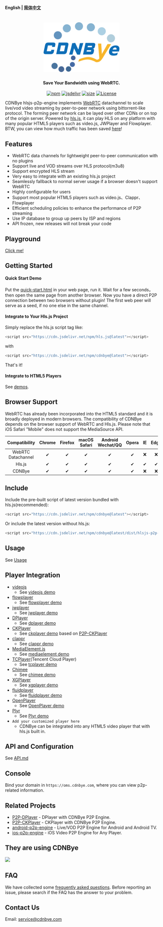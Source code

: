**English | [简体中文](Readme_zh.md)**

<h1 align="center"><a href="" target="_blank" rel="noopener noreferrer"><img width="250" src="figs/cdnbye.png" alt="cdnbye logo"></a></h1>
<h4 align="center">Save Your Bandwidth using WebRTC.</h4>
<p align="center">
  <a href="https://www.npmjs.com/package/cdnbye"><img src="https://img.shields.io/npm/v/cdnbye.svg?style=flat" alt="npm"></a>
  <a href="https://www.jsdelivr.com/package/npm/cdnbye"><img src="https://data.jsdelivr.com/v1/package/npm/cdnbye/badge" alt="jsdelivr"></a>
  <a href="https://github.com/cdnbye/hlsjs-p2p-engine/tree/master/dist"><img src="https://badge-size.herokuapp.com/cdnbye/hlsjs-p2p-engine/master/dist/hlsjs-p2p-engine.min.js?compression=gzip&style=flat-square" alt="size"></a>
  <a href="https://www.jsdelivr.com/package/npm/cdnbye"><img src="https://img.shields.io/badge/license-MIT-blue.svg" alt="License"></a>
</p>


CDNBye hlsjs-p2p-engine implements [WebRTC](https://en.wikipedia.org/wiki/WebRTC) datachannel to scale live/vod video streaming by peer-to-peer network using bittorrent-like protocol. The forming peer network can be layed over other CDNs or on top of the origin server. Powered by [hls.js](https://github.com/video-dev/hls.js), it can play HLS on any platform with many popular HTML5 players such as video.js, JWPlayer and Flowplayer. BTW, you can view how much traffic has been saved [here](https://oms.cdnbye.com)!
## Features
- WebRTC data channels for lightweight peer-to-peer communication with no plugins
- Support live and VOD streams over HLS protocol(m3u8)
- Support encrypted HLS stream
- Very easy to  integrate with an existing hls.js project
- Seamlessly fallback to normal server usage if a browser doesn't support WebRTC
- Highly configurable for users
- Support most popular HTML5 players such as video.js、Clappr、Flowplayer
- Efficient scheduling policies to enhance the performance of P2P streaming
- Use IP database to group up peers by ISP and regions
- API frozen, new releases will not break your code

## Playground
[Click me!](https://demo.cdnbye.com/)

## Getting Started
#### Quick Start Demo
Put the [quick-start.html](demo/quick-start.html) in your web page, run it. Wait for a few seconds，then open the same page from another browser. Now you have a direct P2P connection between two browsers without plugin!
The first web peer will serve as a seed, if no one else in the same channel.
#### Integrate to Your Hls.js Project
Simply replace the hls.js script tag like:
 ```javascript
<script src="https://cdn.jsdelivr.net/npm/hls.js@latest"></script>
```
with 
 ```javascript
<script src="https://cdn.jsdelivr.net/npm/cdnbye@latest"></script>
```
That's it!
#### Integrate to HTML5 Players
See [demos](https://github.com/cdnbye/hlsjs-p2p-engine#player-integration).

## Browser Support
WebRTC has already been incorporated into the HTML5 standard and it is broadly deployed in modern browsers. The compatibility of CDNBye depends on the browser support of WebRTC and Hls.js. Please note that iOS Safari "Mobile" does not support the MediaSource API.

 Compatibility|Chrome | Firefox | macOS Safari| Android Wechat/QQ | Opera | IE | Edge| iOS Safari | 
:-: | :-: | :-: | :-: | :-: | :-: | :-:| :-:| :-:
WebRTC Datachannel | ✔ | ✔ | ✔ | ✔ | ✔ | ❌ | ❌ | ✔ |
Hls.js | ✔ | ✔ | ✔ | ✔ | ✔ | ✔ | ✔ | ❌ |
CDNBye | ✔ | ✔ | ✔ | ✔ | ✔ | ❌ | ❌ | ❌ |

## Include
Include the pre-built script of latest version bundled with hls.js(recommended): 
```javascript
<script src="https://cdn.jsdelivr.net/npm/cdnbye@latest"></script>
```
Or include the latest version without hls.js:
```javascript
<script src="https://cdn.jsdelivr.net/npm/cdnbye@latest/dist/hlsjs-p2p-engine.min.js"></script>
```

## Usage
See [Usage](http://docs.cdnbye.com/#/en/web/usage?id=usage)

## Player Integration
- [videojs](http://videojs.com/)
    - See [videojs demo](https://docs.cdnbye.com/#/en/web/players?id=videojs)
- [flowplayer](https://flowplayer.com/)
    - See [flowplayer demo](https://docs.cdnbye.com/#/en/web/players?id=flowplayer)
- [jwplayer](https://www.jwplayer.com/)
    - See [jwplayer demo](https://docs.cdnbye.com/#/en/web/players?id=jwplayer)
- [DPlayer](https://github.com/MoePlayer/DPlayer)
    - See [dplayer demo](https://docs.cdnbye.com/#/en/web/players?id=dplayer)
- [CKPlayer](http://www.ckplayer.com/)
    - See [ckplayer demo](https://docs.cdnbye.com/#/en/web/players?id=ckplayer) based on [P2P-CKPlayer](https://github.com/cdnbye/P2P-CKPlayer)
- [clappr](https://github.com/clappr/clappr)
    - See [clappr demo](https://docs.cdnbye.com/#/en/web/players?id=clappr)
- [MediaElement.js](http://www.mediaelementjs.com/)
    - See [mediaelement demo](https://docs.cdnbye.com/#/en/web/players?id=mediaelementjs)
- [TCPlayer](https://cloud.tencent.com/document/product/267/7479)(Tencent Cloud Player)
    - See [tcplayer demo](https://docs.cdnbye.com/#/en/web/players?id=tcplayer)
- [Chimee](http://chimee.org/)
    - See [chimee demo](https://docs.cdnbye.com/#/en/web/players?id=chimee)
- [XGPlayer](http://h5player.bytedance.com/en/)
    - See [xgplayer demo](https://docs.cdnbye.com/#/en/web/players?id=xgplayer)
- [fluidplayer](https://www.fluidplayer.com/)
    - See [fluidplayer demo](https://docs.cdnbye.com/#/en/web/players?id=fluidplayer)
- [OpenPlayer](https://www.openplayerjs.com/)
    - See [OpenPlayer demo](https://docs.cdnbye.com/#/en/web/players?id=openplayer)
- [Plyr](https://plyr.io/)
    - See [Plyr demo](https://docs.cdnbye.com/#/en/web/players?id=plyr)
- `Add your customized player here`
    - CDNBye can be integrated into any HTML5 video player that with hls.js built in.


## API and Configuration
See [API.md](https://docs.cdnbye.com/#/en/web/API)

## Console
Bind your domain in `https://oms.cdnbye.com`, where you can view p2p-related information.

## Related Projects
- [P2P-DPlayer](https://github.com/cdnbye/P2P-DPlayer) - DPlayer with CDNBye P2P Engine.
- [P2P-CKPlayer](https://github.com/cdnbye/P2P-CKPlayer) - CKPlayer with CDNBye P2P Engine.
- [android-p2p-engine](https://github.com/cdnbye/android-p2p-engine) - Live/VOD P2P Engine for Android and Android TV.
- [ios-p2p-engine](https://github.com/cdnbye/ios-p2p-engine) - iOS Video P2P Engine for Any Player.

## They are using CDNBye
[<img src="https://timgsa.baidu.com/timg?image&quality=80&size=b9999_10000&sec=1531253035445&di=7af6cc9ad4abe3d06ba376af22d85131&imgtype=0&src=http%3A%2F%2Fimg.kuai8.com%2Fattaches%2Fintro%2F1213%2F201612131436417407.png" width="120">](https://egame.qq.com/?hls=1&p2p=1&_debug=1)

## FAQ
We have collected some [frequently asked questions](https://docs.cdnbye.com/#/en/FAQ). Before reporting an issue, please search if the FAQ has the answer to your problem.

## Contact Us
Email: service@cdnbye.com







